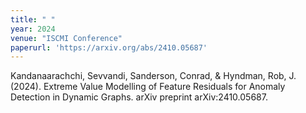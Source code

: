 ```yaml
---
title: " "
year: 2024
venue: "ISCMI Conference"
paperurl: 'https://arxiv.org/abs/2410.05687'
---
```

Kandanaarachchi, Sevvandi, Sanderson, Conrad, & Hyndman, Rob, J. (2024). Extreme Value Modelling of Feature Residuals for Anomaly Detection in Dynamic Graphs. arXiv preprint arXiv:2410.05687.